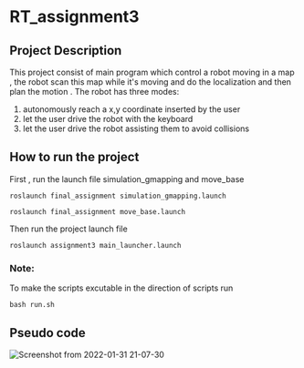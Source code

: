# RT_assignment3

## Project Description
This project consist of main program which control a robot moving in a map , the robot scan this map while it's moving and do the localization and then plan the motion .
The robot has three modes: 
1) autonomously reach a x,y coordinate inserted by the user
2) let the user drive the robot with the keyboard
3) let the user drive the robot assisting them to avoid collisions

## How to run the project 
First , run the launch file simulation_gmapping and move_base

```
roslaunch final_assignment simulation_gmapping.launch
```
```
roslaunch final_assignment move_base.launch
```

Then run the project launch file
```
roslaunch assignment3 main_launcher.launch
```
### Note:
To make the scripts excutable in the direction of scripts run 
```
bash run.sh
```

## Pseudo code

![Screenshot from 2022-01-31 21-07-30](https://user-images.githubusercontent.com/94136236/151873594-f5a15bf6-b8af-4921-a433-d2c6a2a95b94.png)

       

  
  

    





